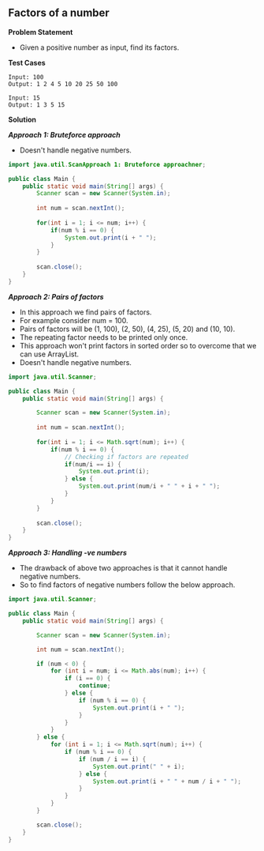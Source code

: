 ## Factors of a number

**Problem Statement**

- Given a positive number as input, find its factors.

**Test Cases**

```
Input: 100
Output: 1 2 4 5 10 20 25 50 100

Input: 15
Output: 1 3 5 15
```

**Solution**

_**Approach 1: Bruteforce approach**_
- Doesn't handle negative numbers.

```java
import java.util.ScanApproach 1: Bruteforce approachner;

public class Main {
	public static void main(String[] args) {
		Scanner scan = new Scanner(System.in);
		
		int num = scan.nextInt();
		
		for(int i = 1; i <= num; i++) {
			if(num % i == 0) {
				System.out.print(i + " ");
			}
		}
		
		scan.close();
	}
}
```

_**Approach 2: Pairs of factors**_
- In this approach we find pairs of factors.
- For example consider num = 100.
- Pairs of factors will be (1, 100), (2, 50), (4, 25), (5, 20) and (10, 10).
- The repeating factor needs to be printed only once.
- This approach won't print factors in sorted order so to overcome that we can use ArrayList.
- Doesn't handle negative numbers.
```java
import java.util.Scanner;

public class Main {
	public static void main(String[] args) {

		Scanner scan = new Scanner(System.in);
		
		int num = scan.nextInt();
		
		for(int i = 1; i <= Math.sqrt(num); i++) {
			if(num % i == 0) {
				// Checking if factors are repeated
				if(num/i == i) {
					System.out.print(i);
				} else {
					System.out.print(num/i + " " + i + " ");
				}
			}
		}
		
		scan.close();
	}
}
```

_**Approach 3: Handling -ve numbers**_
- The drawback of above two approaches is that it cannot handle negative numbers.
- So to find factors of negative numbers follow the below approach.

```java
import java.util.Scanner;

public class Main {
	public static void main(String[] args) {

		Scanner scan = new Scanner(System.in);

		int num = scan.nextInt();

		if (num < 0) {
			for (int i = num; i <= Math.abs(num); i++) {
				if (i == 0) {
					continue;
				} else {
					if (num % i == 0) {
						System.out.print(i + " ");
					}
				}
			}
		} else {
			for (int i = 1; i <= Math.sqrt(num); i++) {
				if (num % i == 0) {
					if (num / i == i) {
						System.out.print(" " + i);
					} else {
						System.out.print(i + " " + num / i + " ");
					}
				}
			}
		}

		scan.close();
	}
}
```
